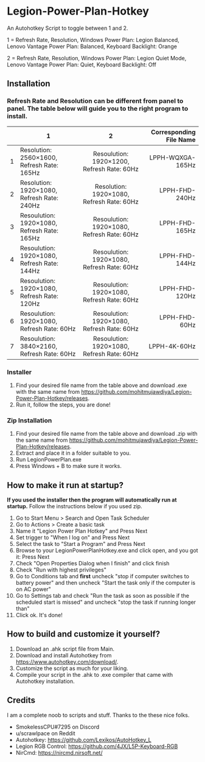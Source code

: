 # Legion-Power-Plan-Hotkey
An Autohotkey Script to toggle between 1 and 2.

1 = Refresh Rate, Resolution, Windows Power Plan: Legion Balanced, Lenovo Vantage Power Plan: Balanced, Keyboard Backlight: Orange

2 = Refresh Rate, Resolution, Windows Power Plan: Legion Quiet Mode, Lenovo Vantage Power Plan: Quiet, Keyboard Backlight: Off

## Installation

### Refresh Rate and Resolution can be different from panel to panel. The table below will guide you to the right program to install.

|    | 1                                           | 2                                           | Corresponding File Name  |
| -- | ------------------------------------------- |:-------------------------------------------:| ------------------------:|
| 1  | Resolution: 2560×1600, Refresh Rate: 165Hz  | Resoulution: 1920×1200, Refresh Rate: 60Hz   |     LPPH-WQXGA-165Hz     |
| 2  | Resolution: 1920×1080, Refresh Rate: 240Hz  | Resolution: 1920×1080, Refresh Rate: 60Hz   |     LPPH-FHD-240Hz       |
| 3  | Resoulution: 1920×1080, Refresh Rate: 165Hz  | Resoulution: 1920×1080, Refresh Rate: 60Hz   |     LPPH-FHD-165Hz       |
| 4  | Resoulution: 1920×1080, Refresh Rate: 144Hz  | Resoulution: 1920×1080, Refresh Rate: 60Hz   |     LPPH-FHD-144Hz       |
| 5  | Resoulution: 1920×1080, Refresh Rate: 120Hz  | Resoulution: 1920×1080, Refresh Rate: 60Hz   |     LPPH-FHD-120Hz       |
| 6  | Resoulution: 1920×1080, Refresh Rate: 60Hz   | Resoulution: 1920×1080, Refresh Rate: 60Hz   |     LPPH-FHD-60Hz        |
| 7  | Resoulution: 3840×2160, Refresh Rate: 60Hz   | Resoulution: 1920×1080, Refresh Rate: 60Hz   |     LPPH-4K-60Hz         |


### Installer

1. Find your desired file name from the table above and download .exe with the same name from https://github.com/mohitmujawdiya/Legion-Power-Plan-Hotkey/releases.
2. Run it, follow the steps, you are done!

 
### Zip Installation

1. Find your desired file name from the table above and download .zip with the same name from https://github.com/mohitmujawdiya/Legion-Power-Plan-Hotkey/releases.
2. Extract and place it in a folder suitable to you.
3. Run LegionPowerPlan.exe
4. Press Windows + B to make sure it works.

## How to make it run at startup?

**If you used the installer then the program will automatically run at startup.** Follow the instructions below if you used zip.

1. Go to Start Menu > Search and Open Task Scheduler
2. Go to Actions > Create a basic task
3. Name it "Legion Power Plan Hotkey" and Press Next
4. Set trigger to "When I log on" and Press Next
5. Select the task to "Start a Program" and Press Next
7. Browse to your LegionPowerPlanHotkey.exe and click open, and you got it: Press Next
8. Check "Open Properties Dialog when I finish" and click finish
9. Check "Run with highest privileges"
10. Go to Conditions tab and **first** uncheck "stop if computer switches to battery power" and then uncheck "Start the task only if the computer is on AC power"
11. Go to Settings tab and check "Run the task as soon as possible if the scheduled start is missed" and uncheck "stop the task if running longer than"
12. Click ok. It's done!

## How to build and customize it yourself?

1. Download an .ahk script file from Main.
2. Download and install Autohotkey from https://www.autohotkey.com/download/.
4. Customize the script as much for your liking.
5. Compile your script in the .ahk to .exe compiler that came with Autohotkey installation.

## Credits

I am a complete noob to scripts and stuff. Thanks to the these nice folks.

- SmokelessCPU#7295 on Discord
- u/scrawlpace on Reddit
- Autohotkey: https://github.com/Lexikos/AutoHotkey_L
- Legion RGB Control: https://github.com/4JX/L5P-Keyboard-RGB
- NirCmd: https://nircmd.nirsoft.net/
